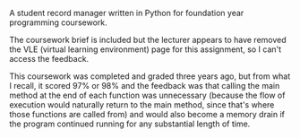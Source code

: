 A student record manager written in Python for foundation year programming coursework.

The coursework brief is included but the lecturer appears to have removed the VLE (virtual learning environment) page for this assignment, so I can't access the feedback.

This coursework was completed and graded three years ago, but from what I recall, it scored 97% or 98% and the feedback was that calling the main method at the end of each function was unnecessary (because the flow of execution would naturally return to the main method, since that's where those functions are called from) and would also become a memory drain if the program continued running for any substantial length of time.
